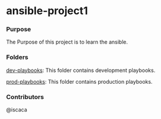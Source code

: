 # ansible-project1

### Purpose
The Purpose of this project is to learn the ansible.

### Folders
[dev-playbooks](dev-playbooks):
This folder contains development playbooks.

[prod-playbooks](prod-playbooks):
This folder contains production playbooks.

### Contributors
@iscaca